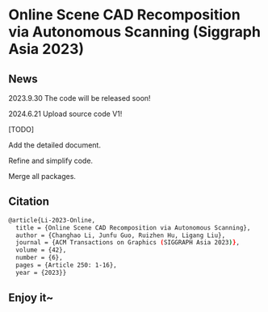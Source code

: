 # Online Scene CAD Recomposition via Autonomous Scanning (Siggraph Asia 2023)

## News

2023.9.30 The code will be released soon!

2024.6.21 Upload source code V1!

[TODO]

Add the detailed document.

Refine and simplify code.

Merge all packages.

## Citation

```bash
@article{Li-2023-Online,
  title = {Online Scene CAD Recomposition via Autonomous Scanning},
  author = {Changhao Li, Junfu Guo, Ruizhen Hu, Ligang Liu},
  journal = {ACM Transactions on Graphics (SIGGRAPH Asia 2023)},
  volume = {42},
  number = {6},
  pages = {Article 250: 1-16},
  year = {2023}}
```

## Enjoy it~
